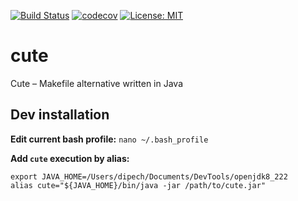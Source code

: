 [![Build Status](https://travis-ci.com/DiPech/cute.svg?branch=develop)](https://travis-ci.com/DiPech/cute)
[![codecov](https://codecov.io/gh/DiPech/cute/branch/develop/graph/badge.svg)](https://codecov.io/gh/DiPech/cute)
[![License: MIT](https://img.shields.io/badge/License-MIT-green.svg)](https://opensource.org/licenses/MIT)
# cute
Cute – Makefile alternative written in Java

## Dev installation
**Edit current bash profile:**
`nano ~/.bash_profile`

**Add `cute` execution by alias:**
```
export JAVA_HOME=/Users/dipech/Documents/DevTools/openjdk8_222
alias cute="${JAVA_HOME}/bin/java -jar /path/to/cute.jar"
```
